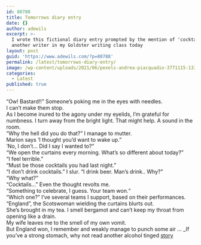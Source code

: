 ```yaml
---
id: 80788
title: Tomorrows diary entry
date: {}
author: adewils
excerpt: >-
  I wrote this fictional diary entry prompted by the mention of 'cocktails' by
  another writer in my Goldster writing class today
layout: post
guid: 'https://www.adewils.com/?p=80788'
permalink: /latest/tomorrows-diary-entry/
image: /wp-content/uploads/2021/06/pexels-andrea-piacquadio-3771115-1332x666.jpg
categories:
  - Latest
published: true
---
```

“Ow! Bastard!!” Someone’s poking me in the eyes with needles.   
I can’t make them stop.   
As I become inured to the agony under my eyelids, I’m grateful for numbness. I turn away from the bright light. That might help. A sound in the room.  
“Why the hell did you do that?” I manage to mutter.   
Marion says ‘I thought you’d want to wake up.”   
‘No, I don’t… Did I say I wanted to?”   
“We open the curtains every morning. What’s so different about today?”  
“I feel terrible.”  
“Must be those cocktails you had last night.”  
“I don’t drink cocktails.” I slur. “I drink beer. Man’s drink.. Why?”   
“Why what?”   
“Cocktails…” Even the thought revolts me.  
“Something to celebrate, I guess. Your team won.“  
“Which one?” I’ve several teams I support, based on their performances.   
“England”, the Scotswoman wielding the curtains blurts out.  
She’s brought in my tea. I smell bergamot and can’t keep my throat from opening like a drain.   
My wife leaves me to the smell of my own vomit.  
But England won, I remember and weakly manage to punch some air …
_If you’ve a strong stomach, why not read another alcohol tinged [story](_posts/2016-02-15-gardenias.md)
